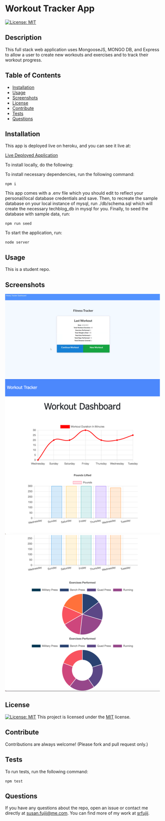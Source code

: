 # Workout Tracker App
  [![License: MIT](https://img.shields.io/badge/License-MIT-yellow.svg)](https://opensource.org/licenses/MIT)

  ## Description

  This full stack web application uses MongooseJS, MONGO DB, and Express to allow a user to create new workouts and exercises and to track their workout progress.


  ## Table of Contents

  * [Installation](#installation)
  * [Usage](#usage)
  * [Screenshots](#screenshots)
  * [License](#license)
  * [Contribute](#contribute)
  * [Tests](#tests)
  * [Questions](#questions)
 
  ## Installation

  This app is deployed live on heroku, and you can see it live at:

  [Live Deployed Application](https://infinite-anchorage-97440.herokuapp.com/)
  
  To install locally, do the following: 
  
  To install necessary dependencies, run the following command:

  ```
  npm i
  ```

  This app comes with a .env file which you should edit to reflect your personal/local database credentials and save. Then, to recreate the sample database on your local instance of mysql, run ./db/schema.sql which will create the necessary techblog_db in mysql for you. Finally, to seed the database with sample data, run:

  ```
  npm run seed
  ```

  To start the application, run:

  ```
  node server
  ```


  ## Usage

  This is a student repo.


  ## Screenshots

  ![Screenshot](./public/img/image01.png)
  ![Screenshot](./public/img/image2.png)
  ![Screenshot](./public/img/image3.png)


  ## License

  [![License: MIT](https://img.shields.io/badge/License-MIT-yellow.svg)](https://opensource.org/licenses/MIT) This project is licensed under the [MIT](https://opensource.org/licenses/MIT) license.


  ## Contribute

  Contributions are always welcome! (Please fork and pull request only.)


  ## Tests

  To run tests, run the following command: 

  ```
  npm test
  ```

  ## Questions

  If you have any questions about the repo, open an issue or contact me directly at susan.fujii@me.com. You can find more of my work at [srfujii](https://github.com/srfujii/).

